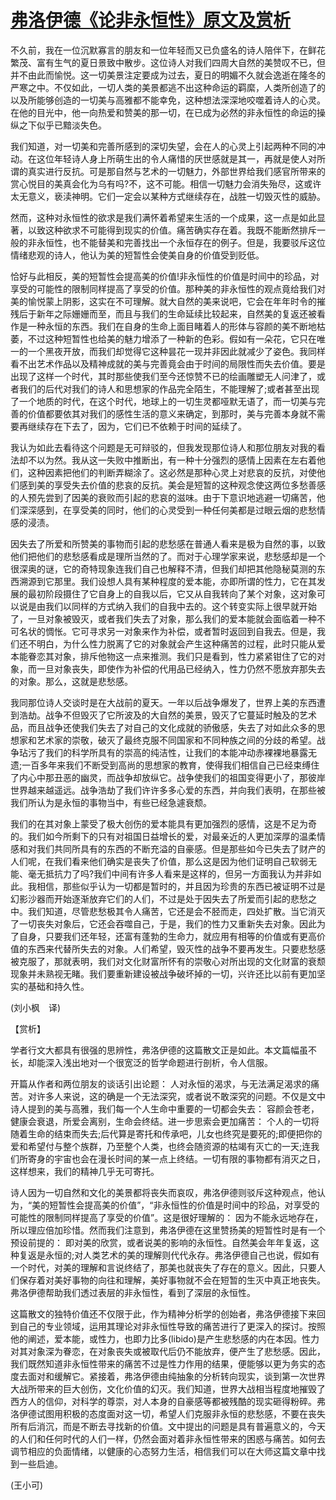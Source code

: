 # [弗洛伊德《论非永恒性》原文及赏析](https://www.vrrw.net/wx/12001.html)

不久前，我在一位沉默寡言的朋友和一位年轻而又已负盛名的诗人陪伴下，在鲜花繁茂、富有生气的夏日景致中散步。这位诗人对我们四周大自然的美赞叹不已，但并不由此而愉悦。这一切美景注定要成为过去，夏日的明媚不久就会逸逝在隆冬的严寒之中。不仅如此，一切人类的美景都逃不出这种命运的羁縻，人类所创造了的以及所能够创造的一切美与高雅都不能幸免，这种想法深深地咬噬着诗人的心灵。在他的目光中，他一向热爱和赞美的那一切，在已成为必然的非永恒性的命运的操纵之下似乎已黯淡失色。

我们知道，对一切美和完善所感到的深切失望，会在人的心灵上引起两种不同的冲动。在这位年轻诗人身上所萌生出的令人痛惜的厌世感就是其一，再就是使人对所谓的真实进行反抗。可是那自然与艺术的一切魅力，外部世界给我们感官所带来的赏心悦目的美真会化为乌有吗?不，这不可能。相信一切魅力会消失殆尽，这或许太无意义，亵渎神明。它们一定会以某种方式继续存在，战胜一切毁灭性的威胁。

然而，这种对永恒性的欲求是我们满怀着希望来生活的一个成果，这一点是如此显著，以致这种欲求不可能得到现实的价值。痛苦确实存在着。我既不能断然排斥一般的非永恒性，也不能替美和完善找出一个永恒存在的例子。但是，我要驳斥这位情绪悲观的诗人，他认为美的短暂性会使美自身的价值受到贬低。



恰好与此相反，美的短暂性会提高美的价值!非永恒性的价值是时间中的珍品，对享受的可能性的限制同样提高了享受的价值。那种美的非永恒性的观点竟给我们对美的愉悦蒙上阴影，这实在不可理解。就大自然的美来说吧，它会在年年时令的摧残后于新年之际姗姗而至，而且与我们的生命延续比较起来，自然美的复返还被看作是一种永恒的东西。我们在自身的生命上面目睹着人的形体与容颜的美不断地枯萎，不过这种短暂性也给美的魅力增添了一种新的色彩。假如有一朵花，它只在唯一的一个黑夜开放，而我们却觉得它这种昙花一现并非因此就减少了姿色。我同样看不出艺术作品以及精神成就的美与完善竟会由于时间的局限性而失去价值。要是出现了这样一个时代，其时那些使我们至今还惊赞不已的绘画雕塑无人问津了，或者我们的后代对我们的诗人和思想家的作品完全陌生，不能理解了;或者甚至出现了一个地质的时代，在这个时代，地球上的一切生灵都哑默无语了，而一切美与完善的价值都要依其对我们的感性生活的意义来确定，到那时，美与完善本身就不需要再继续存在下去了，因为，它们已不依赖于时间的延续了。

我认为如此去看待这个问题是无可辩驳的，但我发现那位诗人和那位朋友对我的看法却不以为然。我从这一失败中推断出，有一种十分强烈的感情上因素在左右着他们，这种因素把他们的判断弄糊涂了。这必然是那种心灵上对悲哀的反抗，对使他们感到美的享受失去价值的悲哀的反抗。美会是短暂的这种观念使这两位多愁善感的人预先尝到了因美的衰败而引起的悲哀的滋味。由于下意识地逃避一切痛苦，他们深深感到，在享受美的同时，他们的心灵受到一种任何美都是过眼云烟的悲愁情感的浸渍。

因失去了所爱和所赞美的事物而引起的悲愁感在普通人看来是极为自然的事，以致他们把他们的悲愁感看成是理所当然的了。而对于心理学家来说，悲愁感却是一个很深奥的谜，它的奇特现象连我们自己也解释不清，但我们却把其他隐秘莫测的东西溯源到它那里。我们设想人具有某种程度的爱本能，亦即所谓的性力，它在其发展的最初阶段摄住了它自身上的自我以后，它又从自我转向了某个对象，这对象可以说是由我们以同样的方式纳入我们的自我中去的。这个转变实际上很早就开始了，一旦对象被毁灭，或者我们失去了对象，那么我们的爱本能就会面临着一种不可名状的惆怅。它可寻求另一对象来作为补偿，或者暂时返回到自我去。但是，我们还不明白，为什么性力脱离了它的对象就会产生这种痛苦的过程，此时只能从爱本能眷恋其对象，排斥他物这一点来推测。我们只是看到，性力紧紧钳住了它的对象，而一旦对象丧失，即使作为补偿的代用品已经纳入，性力仍然不愿放弃那失去的对象。那么，这就是悲愁感。

我同那位诗人交谈时是在大战前的夏天。一年以后战争爆发了，世界上美的东西遭到浩劫。战争不但毁灭了它所波及的大自然的美景，毁灭了它蔓延时触及的艺术品，而且战争还使我们失去了对自己的文化成就的骄傲感，失去了对如此众多的思想家和艺术家的崇敬，破灭了最终克服不同国家和不同种族之间的分歧的希望。战争玷污了我们的科学所具有的崇高的纯洁性，让我们的本能冲动赤裸裸地暴露无遗;一百多年来我们不断受到高尚的思想家的教育，使得我们相信自己已经束缚住了内心中那丑恶的幽灵，而战争却放纵它。战争使我们的祖国变得更小了，那彼岸世界越来越遥远。战争浩劫了我们许许多多心爱的东西，并向我们表明，在那些被我们所认为是永恒的事物当中，有些已经急遽衰颓。

我们的在其对象上蒙受了极大创伤的爱本能具有更加强烈的感情，这是不足为奇的。我们如今所剩下的只有对祖国日益增长的爱，对最亲近的人更加深厚的温柔情感和对我们共同所具有的东西的不断充溢的自豪感。但是那些如今已失去了财产的人们呢，在我们看来他们确实是丧失了价值，那么这是因为他们证明自己软弱无能、毫无抵抗力了吗?我们中间有许多人看来是这样的，但另一方面我认为并非如此。我相信，那些似乎认为一切都是暂时的，并且因为珍贵的东西已被证明不过是幻影沙器而开始逐渐放弃它们的人们，不过是处于因失去了所爱而引起的悲愁之中。我们知道，尽管悲愁极其令人痛苦，它还是会不胫而走，四处扩散。当它消灭了一切丧失对象后，它还会吞噬自己，于是，我们的性力又重新失去对象。因此为了自身，只要我们还年轻，还富有蓬勃的生命力，就应用有相等的价值或有更高价值的东西来代替所失去的对象。人们希望，毁灭性的战争不要再发生。只要悲愁感被克服了，那就表明，我们对文化财富所怀有的崇敬心对所出现的文化财富的衰颓现象并未熟视无睹。我们要重新建设被战争破坏掉的一切，兴许还比以前有更加坚实的基础和持久性。

(刘小枫　译)

【赏析】

学者行文大都具有很强的思辨性，弗洛伊德的这篇散文正是如此。本文篇幅虽不长，却能深入浅出地对一个很宽泛的哲学命题进行剖析，令人信服。

开篇从作者和两位朋友的谈话引出论题： 人对永恒的渴求，与无法满足渴求的痛苦。对许多人来说，这的确是一个无法深究，或者说不敢深究的问题。不仅是文中诗人提到的美与高雅，我们每一个人生命中重要的一切都会失去： 容颜会苍老，健康会衰退，所爱会离别，生命会终结。进一步思索会更加痛苦： 个人的一切将随着生命的结束而失去;后代算是寄托和传承吧，儿女也终究是要死的;即便把你的爱和希望付与整个族群，乃至整个人类，也终会随资源的枯竭有灭亡的一天;连我们所寄身的宇宙也会在漫长时间的某一点上终结。一切有限的事物都有消灭之日，这样想来，我们的精神几乎无可寄托。

诗人因为一切自然和文化的美景都将丧失而哀叹，弗洛伊德则驳斥这种观点，他认为，“美的短暂性会提高美的价值”，“非永恒性的价值是时间中的珍品，对享受的可能性的限制同样提高了享受的价值”。这是很好理解的： 因为不能永远地存在，所以理应倍加珍惜。然而我们注意到，弗洛伊德在这里赞扬美的短暂性时是有一个预设前提的： 即对美的欣赏，或者说美的影响的永恒性。自然美会年年复返，这种复返是永恒的;对人类艺术的美的理解则代代永存。弗洛伊德自己也说，假如有一个时代，对美的理解和言说终结了，那美也就丧失了存在的意义。因此，只要人们保存着对美好事物的向往和理解，美好事物就不会在短暂的生灭中真正地丧失。弗洛伊德帮助我们透过表层的非永恒性，看到了深层的永恒性。

这篇散文的独特价值还不仅限于此，作为精神分析学的创始者，弗洛伊德接下来回到自己的专业领域，运用其理论对非永恒性导致的痛苦进行了更深入的探讨。按照他的阐述，爱本能，或性力，也即力比多(libido)是产生悲愁感的内在本因。性力对其对象深为眷恋，在对象丧失或被取代后仍不能放弃，便产生了悲愁感。因此，我们既然知道非永恒性带来的痛苦不过是性力作用的结果，便能够以更为务实的态度去面对和缓解它。紧接着，弗洛伊德由纯抽象的分析转向现实，谈到第一次世界大战所带来的巨大创伤，文化价值的幻灭。我们知道，世界大战相当程度地摧毁了西方人的信仰，对科学的尊崇，对人本身的自豪感等都被残酷的现实砸得粉碎。弗洛伊德试图用积极的态度面对这一切，希望人们克服非永恒的悲愁感，不要在丧失所有后消沉，而是不断去寻找新的价值。文中提出的问题是具有普遍意义的，今天的人们和任何时代的人们一样，仍然会面对着非永恒性带来的困惑与痛苦。如何去调节相应的负面情绪，以健康的心态努力生活，相信我们可以在大师这篇文章中找到一些启迪。

(王小可)

